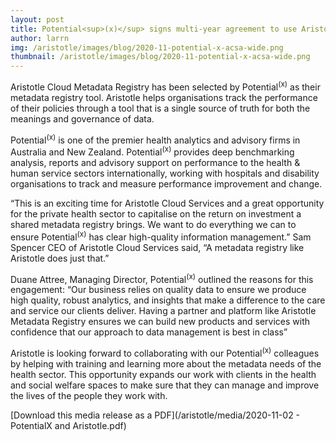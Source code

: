 ```yaml
---
layout: post
title: Potential<sup>(x)</sup> signs multi-year agreement to use Aristotle Cloud Metadata Registry
author: larrn
img: /aristotle/images/blog/2020-11-potential-x-acsa-wide.png
thumbnail: /aristotle/images/blog/2020-11-potential-x-acsa-wide.png
---
```


Aristotle Cloud Metadata Registry has been selected by Potential<sup>(x)</sup> as their metadata registry tool. Aristotle helps organisations track the performance of their policies through a tool that is a single source of truth for both the meanings and governance of data.

Potential<sup>(x)</sup>  is one of the premier health analytics and advisory firms in Australia and New Zealand. Potential<sup>(x)</sup>  provides deep benchmarking analysis, reports and advisory support on performance to the health & human service sectors internationally, working with hospitals and disability organisations to track and measure performance improvement and change.

“This is an exciting time for Aristotle Cloud Services and a great opportunity for the private health sector to capitalise on the return on investment a shared metadata registry brings. We want to do everything we can to ensure Potential<sup>(x)</sup> has clear high-quality information management.” Sam Spencer CEO of Aristotle Cloud Services said, “A metadata registry like Aristotle does just that.”

Duane Attree, Managing Director, Potential<sup>(x)</sup> outlined the reasons for this engagement: “Our business relies on quality data to ensure we produce high quality, robust analytics, and insights that make a difference to the care and service our clients deliver. Having a partner and platform like Aristotle Metadata Registry ensures we can build new products and services with confidence that our approach to data management is best in class”

Aristotle is looking forward to collaborating with our Potential<sup>(x)</sup>  colleagues by helping with training and learning more about the metadata needs of the health sector. This opportunity expands our work with clients in the health and social welfare spaces to make sure that they can manage and improve the lives of the people they work with.

[Download this media release as a PDF](/aristotle/media/2020-11-02 - PotentialX and Aristotle.pdf)